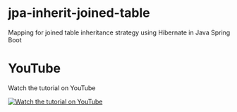 # jpa-inherit-joined-table
Mapping for joined table inheritance strategy using Hibernate in Java Spring Boot

# YouTube

Watch the tutorial on YouTube

[![Watch the tutorial on YouTube](https://img.youtube.com/vi/CMvq2i9Pcdo/maxresdefault.jpg)](https://youtu.be/CMvq2i9Pcdo)
